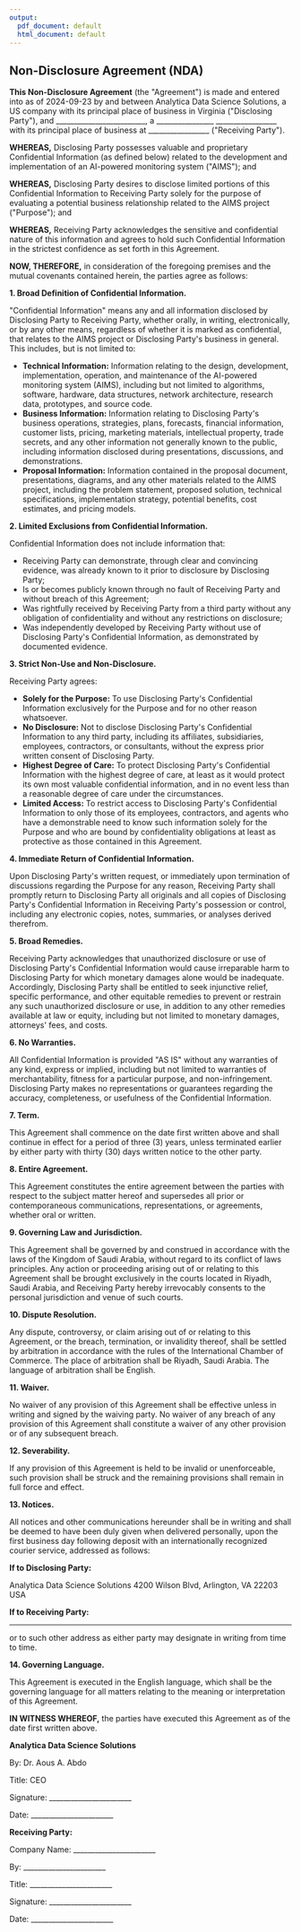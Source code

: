 ```yaml
---
output:
  pdf_document: default
  html_document: default
---
```

## Non-Disclosure Agreement (NDA)

**This Non-Disclosure Agreement** (the "Agreement") is made and entered into as of 2024-09-23 by and between Analytica Data Science Solutions, a US company with its principal place of business in Virginia ("Disclosing Party"), and _________________________, a ________________ _________________ with its principal place of business at _________________ ("Receiving Party").

**WHEREAS,** Disclosing Party possesses valuable and proprietary Confidential Information (as defined below) related to the development and implementation of an AI-powered monitoring system ("AIMS"); and

**WHEREAS,** Disclosing Party desires to disclose limited portions of this Confidential Information to Receiving Party solely for the purpose of evaluating a potential business relationship related to the AIMS project ("Purpose"); and

**WHEREAS,** Receiving Party acknowledges the sensitive and confidential nature of this information and agrees to hold such Confidential Information in the strictest confidence as set forth in this Agreement.

**NOW, THEREFORE,** in consideration of the foregoing premises and the mutual covenants contained herein, the parties agree as follows:

**1. Broad Definition of Confidential Information.**

"Confidential Information" means any and all information disclosed by Disclosing Party to Receiving Party, whether orally, in writing, electronically, or by any other means, regardless of whether it is marked as confidential, that relates to the AIMS project or Disclosing Party's business in general. This includes, but is not limited to:

* **Technical Information:** Information relating to the design, development, implementation, operation, and maintenance of the AI-powered monitoring system (AIMS), including but not limited to algorithms, software, hardware, data structures, network architecture, research data, prototypes, and source code.
* **Business Information:** Information relating to Disclosing Party's business operations, strategies, plans, forecasts, financial information, customer lists, pricing, marketing materials, intellectual property, trade secrets, and any other information not generally known to the public, including information disclosed during presentations, discussions, and demonstrations.
* **Proposal Information:** Information contained in the proposal document, presentations, diagrams, and any other materials related to the AIMS project, including the problem statement, proposed solution, technical specifications, implementation strategy, potential benefits, cost estimates, and pricing models.

**2. Limited Exclusions from Confidential Information.**

Confidential Information does not include information that:

* Receiving Party can demonstrate, through clear and convincing evidence, was already known to it prior to disclosure by Disclosing Party;
* Is or becomes publicly known through no fault of Receiving Party and without breach of this Agreement;
* Was rightfully received by Receiving Party from a third party without any obligation of confidentiality and without any restrictions on disclosure;
* Was independently developed by Receiving Party without use of Disclosing Party's Confidential Information, as demonstrated by documented evidence.

**3. Strict Non-Use and Non-Disclosure.**

Receiving Party agrees:

* **Solely for the Purpose:** To use Disclosing Party's Confidential Information exclusively for the Purpose and for no other reason whatsoever.
* **No Disclosure:** Not to disclose Disclosing Party's Confidential Information to any third party, including its affiliates, subsidiaries, employees, contractors, or consultants, without the express prior written consent of Disclosing Party.
* **Highest Degree of Care:** To protect Disclosing Party's Confidential Information with the highest degree of care, at least as it would protect its own most valuable confidential information, and in no event less than a reasonable degree of care under the circumstances.
* **Limited Access:** To restrict access to Disclosing Party's Confidential Information to only those of its employees, contractors, and agents who have a demonstrable need to know such information solely for the Purpose and who are bound by confidentiality obligations at least as protective as those contained in this Agreement.

**4. Immediate Return of Confidential Information.**

Upon Disclosing Party's written request, or immediately upon termination of discussions regarding the Purpose for any reason, Receiving Party shall promptly return to Disclosing Party all originals and all copies of Disclosing Party's Confidential Information in Receiving Party's possession or control, including any electronic copies, notes, summaries, or analyses derived therefrom.

**5. Broad Remedies.**

Receiving Party acknowledges that unauthorized disclosure or use of Disclosing Party's Confidential Information would cause irreparable harm to Disclosing Party for which monetary damages alone would be inadequate. Accordingly, Disclosing Party shall be entitled to seek injunctive relief, specific performance, and other equitable remedies to prevent or restrain any such unauthorized disclosure or use, in addition to any other remedies available at law or equity, including but not limited to monetary damages, attorneys' fees, and costs.

**6. No Warranties.**

All Confidential Information is provided "AS IS" without any warranties of any kind, express or implied, including but not limited to warranties of merchantability, fitness for a particular purpose, and non-infringement. Disclosing Party makes no representations or guarantees regarding the accuracy, completeness, or usefulness of the Confidential Information.

**7. Term.**

This Agreement shall commence on the date first written above and shall continue in effect for a period of three (3) years, unless terminated earlier by either party with thirty (30) days written notice to the other party.

**8. Entire Agreement.**

This Agreement constitutes the entire agreement between the parties with respect to the subject matter hereof and supersedes all prior or contemporaneous communications, representations, or agreements, whether oral or written.

**9. Governing Law and Jurisdiction.**

This Agreement shall be governed by and construed in accordance with the laws of the Kingdom of Saudi Arabia, without regard to its conflict of laws principles. Any action or proceeding arising out of or relating to this Agreement shall be brought exclusively in the courts located in Riyadh, Saudi Arabia, and Receiving Party hereby irrevocably consents to the personal jurisdiction and venue of such courts.

**10. Dispute Resolution.**

Any dispute, controversy, or claim arising out of or relating to this Agreement, or the breach, termination, or invalidity thereof, shall be settled by arbitration in accordance with the rules of the International Chamber of Commerce. The place of arbitration shall be Riyadh, Saudi Arabia. The language of arbitration shall be English.

**11. Waiver.**

No waiver of any provision of this Agreement shall be effective unless in writing and signed by the waiving party. No waiver of any breach of any provision of this Agreement shall constitute a waiver of any other provision or of any subsequent breach.

**12. Severability.**

If any provision of this Agreement is held to be invalid or unenforceable, such provision shall be struck and the remaining provisions shall remain in full force and effect.

**13. Notices.**

All notices and other communications hereunder shall be in writing and shall be deemed to have been duly given when delivered personally, upon the first business day following deposit with an internationally recognized courier service, addressed as follows:

**If to Disclosing Party:**

Analytica Data Science Solutions
4200 Wilson Blvd, Arlington, VA 22203 USA

**If to Receiving Party:**

_______________________

or to such other address as either party may designate in writing from time to time.

**14. Governing Language.**

This Agreement is executed in the English language, which shall be the governing language for all matters relating to the meaning or interpretation of this Agreement.

**IN WITNESS WHEREOF,** the parties have executed this Agreement as of the date first written above.

**Analytica Data Science Solutions**

By: Dr. Aous A. Abdo

Title: CEO

Signature: _______________________

Date: _______________________

**Receiving Party:**

Company Name: _______________________

By: _______________________

Title: _______________________

Signature: _______________________

Date: _______________________